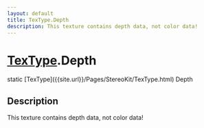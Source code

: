 ```yaml
---
layout: default
title: TexType.Depth
description: This texture contains depth data, not color data!
---
```

# [TexType]({{site.url}}/Pages/StereoKit/TexType.html).Depth

<div class='signature' markdown='1'>
static [TexType]({{site.url}}/Pages/StereoKit/TexType.html) Depth
</div>

## Description
This texture contains depth data, not color data!

